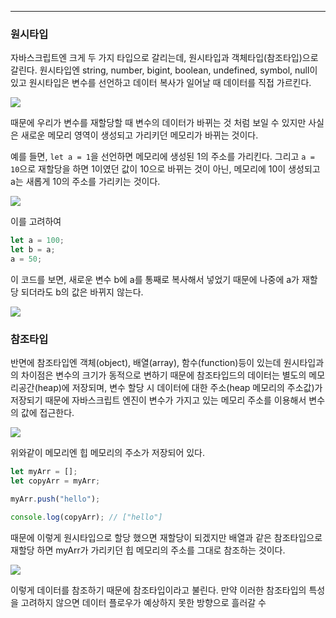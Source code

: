 
---

### 원시타입

자바스크립트엔 크게 두 가지 타입으로 갈리는데, 원시타입과 객체타입(참조타입)으로 갈린다.
원시타입엔 string, number, bigint, boolean, undefined, symbol, null이 있고
원시타입은 변수를 선언하고 데이터 복사가 일어날 때 데이터를 직접 가르킨다.

![](https://i.imgur.com/fcWlMNL.png)

때문에 우리가 변수를 재할당할 때 변수의 데이터가 바뀌는 것 처럼 보일 수 있지만 사실은 새로운 메모리 영역이 생성되고 가리키던 메모리가 바뀌는 것이다.

예를 들면, `let a = 1`을 선언하면 메모리에 생성된 1의 주소를 가리킨다.
그리고 `a = 10`으로 재할당을 하면 1이였던 값이 10으로 바뀌는 것이 아닌, 메모리에 10이 생성되고 a는 새롭게 10의 주소를 가리키는 것이다.

![](https://i.imgur.com/pO8FF9l.png)

이를 고려하여 

```js
let a = 100;
let b = a;
a = 50;
```

이 코드를 보면, 
새로운 변수 b에 a를 통째로 복사해서 넣었기 때문에 나중에 a가 재할당 되더라도 b의 값은 바뀌지 않는다.

![](https://i.imgur.com/v4ViePq.png)

### 참조타입

반면에 참조타입엔 객체(object), 배열(array), 함수(function)등이 있는데 
원시타입과의 차이점은 변수의 크기가 동적으로 변하기 때문에 참조타입드의 데이터는 별도의 메모리공간(heap)에 저장되며, 변수 할당 시 데이터에 대한 주소(heap 메모리의 주소값)가 저장되기 때문에 자바스크립트 엔진이 
변수가 가지고 있는 메모리 주소를 이용해서 변수의 값에 접근한다.

![](https://i.imgur.com/9D8SX4C.png)

위와같이 메모리엔 힙 메모리의 주소가 저장되어 있다.

```js
let myArr = [];
let copyArr = myArr;

myArr.push("hello");

console.log(copyArr); // ["hello"]
```

때문에 이렇게 원시타입으로 할당 했으면 재할당이 되겠지만 배열과 같은 참조타입으로 재할당 하면 myArr가 가리키던 힙 메모리의 주소를 그대로 참조하는 것이다.


![](https://i.imgur.com/koKXr3c.png)

이렇게 데이터를 참조하기 때문에 참조타입이라고 불린다. 만약 이러한 참조타입의 특성을 고려하지 않으면 데이터 플로우가 예상하지 못한 방향으로 흘러갈 수